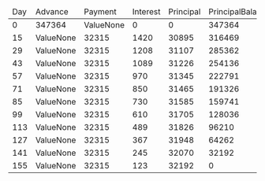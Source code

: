 <table><thead><tr><td>Day</td><td>Advance</td><td>Payment</td><td>Interest</td><td>Principal</td><td>PrincipalBalance</td></tr></thead><tbody><tr><td>0</td><td>347364</td><td>ValueNone</td><td>0</td><td>0</td><td>347364</td></tr><tr><td>15</td><td>ValueNone</td><td>32315</td><td>1420</td><td>30895</td><td>316469</td></tr><tr><td>29</td><td>ValueNone</td><td>32315</td><td>1208</td><td>31107</td><td>285362</td></tr><tr><td>43</td><td>ValueNone</td><td>32315</td><td>1089</td><td>31226</td><td>254136</td></tr><tr><td>57</td><td>ValueNone</td><td>32315</td><td>970</td><td>31345</td><td>222791</td></tr><tr><td>71</td><td>ValueNone</td><td>32315</td><td>850</td><td>31465</td><td>191326</td></tr><tr><td>85</td><td>ValueNone</td><td>32315</td><td>730</td><td>31585</td><td>159741</td></tr><tr><td>99</td><td>ValueNone</td><td>32315</td><td>610</td><td>31705</td><td>128036</td></tr><tr><td>113</td><td>ValueNone</td><td>32315</td><td>489</td><td>31826</td><td>96210</td></tr><tr><td>127</td><td>ValueNone</td><td>32315</td><td>367</td><td>31948</td><td>64262</td></tr><tr><td>141</td><td>ValueNone</td><td>32315</td><td>245</td><td>32070</td><td>32192</td></tr><tr><td>155</td><td>ValueNone</td><td>32315</td><td>123</td><td>32192</td><td>0</td></tr></tbody></table>